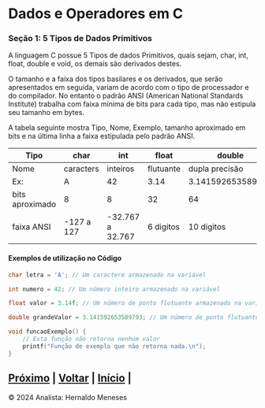 # Dados e Operadores em C

### Seção 1: 5 Tipos de Dados Primitivos

A linguagem C possue 5 Tipos de dados Primitivos, quais sejam, char, int, float, double e void, os demais são derivados destes.

O tamanho e a faixa dos tipos basilares e os derivados, que serão apresentados em seguida, variam de acordo com o tipo de processador e do compilador. No entanto o padrão ANSI (American National Standards Institute) trabalha com faixa mínima de bits para cada tipo, mas não estipula seu tamanho em bytes.

A tabela seguinte mostra Tipo, Nome, Exemplo, tamanho aproximado em bits e na última linha a faixa estipulada pelo padrão ANSI.

| Tipo | char        | int         | float    | double    |  void     |
|-------------|-------------|-------------|----------|-----------|-----------|
|Nome | caracters   | inteiros    | flutuante| dupla precisão | vazio|
| Ex: | A   | 42    | 3.14        | 3.141592653589793 |   |
| bits aproximado | 8   | 8   | 32| 64 | |
| faixa ANSI | -127 a 127  | -32.767 a 32.767    | 6 digitos        | 10 digitos |   |

#### Exemplos de utilização no Código

```c
char letra = 'A'; // Um caractere armazenado na variável

int numero = 42; // Um número inteiro armazenado na variável

float valor = 3.14f; // Um número de ponto flutuante armazenado na variável

double grandeValor = 3.141592653589793; // Um número de ponto flutuante de dupla precisão armazenado na variável

void funcaoExemplo() {
    // Esta função não retorna nenhum valor
    printf("Função de exemplo que não retorna nada.\n");
}

```



[Próximo](https://github.com/HernaldoMeneses/C/blob/main/2-Cap%C3%ADtulo/2.1-Into.md) | [Voltar](https://github.com/HernaldoMeneses/C/blob/main/1-Cap%C3%ADtulo/1.1-Visao-Geral.md) |   [Início](https://github.com/HernaldoMeneses/C/tree/main) |
---

&copy; 2024 Analista: Hernaldo Meneses